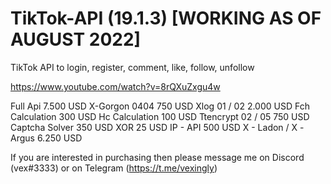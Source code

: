 # TikTok-API (19.1.3) [WORKING AS OF AUGUST 2022]
TikTok API to login, register, comment, like, follow, unfollow

https://www.youtube.com/watch?v=8rQXuZxgu4w

Full Api 7.500 USD 
X-Gorgon 0404 750 USD Xlog 01 / 02 2.000 USD
Fch Calculation 300 USD
Hc Calculation 100 USD
Ttencrypt 02 / 05 750 USD
Captcha Solver 350 USD
XOR 25 USD
IP - API 500 USD
X - Ladon / X -Argus 6.250 USD

If you are interested in purchasing then please message me on Discord (vex#3333) or on Telegram (https://t.me/vexingly)
